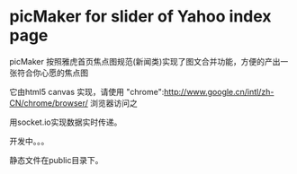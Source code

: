 ﻿picMaker for slider of Yahoo index page
=======================

picMaker 按照雅虎首页焦点图规范(新闻类)实现了图文合并功能，方便的产出一张符合你心愿的焦点图

它由html5 canvas 实现，请使用 "chrome":http://www.google.cn/intl/zh-CN/chrome/browser/ 浏览器访问之

用socket.io实现数据实时传递。

<pre class="console">开发中。。。</pre>

静态文件在public目录下。
